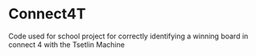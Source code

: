 # Connect4T

Code used for school project for correctly identifying a winning board in connect 4 with the Tsetlin Machine
